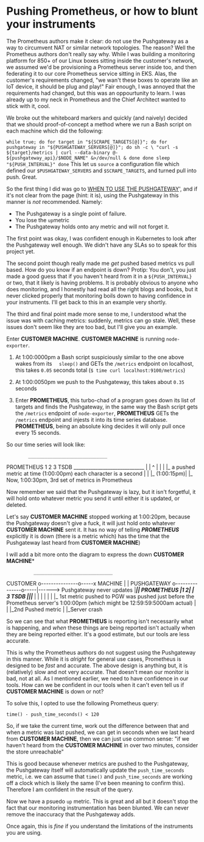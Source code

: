 # Pushing Prometheus, or how to blunt your instruments

The Prometheus authors make it clear: do not use the Pushgateway as a
way to circumvent NAT or similar network topologies. The reason?
Well the Prometheus authors don't really say why. While I was building
a monitoring platform for 850+ of our Linux boxes sitting inside the
customer's network, we assumed we'd be provisioning a Prometheus server
inside too, and then federating it to our core Prometheus service sitting in
EKS. Alas, the customer's requirements changed, "we wan't these boxes to operate
like an IoT device, it should be plug and play!"
Fair enough, I was annoyed that the requirements had changed, but this was
an oppourtunity to learn. I was already up to my neck in Prometheus and
the Chief Architect wanted to stick with it, cool.

We broke out the whiteboard markers and quickly (and naively) decided that
we should proof-of-concept a method where we run a Bash script on each machine
which did the following:

`
while true; do
  for target in "${SCRAPE_TARGETS[@]}"; do
    for pushgateway in "${PUSHGATEWAY_SERVERS[@]}"; do
      sh -c \
      "curl -s ${target}/metrics | curl --data-binary @- ${pushgateway_api}/$NODE_NAME" &>/dev/null &
    done
  done
  sleep "${PUSH_INTERVAL}"
done
`
This let us `source` a configuration file which defined our
`$PUSHGATEWAY_SERVERS` and `$SCRAPE_TARGETS`, and turned pull into push. Great.

So the first thing I did was go to [WHEN TO USE THE
PUSHGATEWAY](https://prometheus.io/docs/practices/pushing/)', and if it's not
clear from the page (hint: it is), using the Pushgateway in this manner is *not*
recommended. Namely:

  * The Pushgateway is a single point of failure.
  * You lose the `up`metric
  * The Pushgateway holds onto any metric and will not forget it.
  
The first point was okay, I was confident enough in Kubernetes to look after
the Pushgateway well enough. We didn't have any SLAs so to speak for this
project yet.

The second point though really made me *get* pushed based metrics vs pull based.
How do you know if an endpoint is down? Protip: You don't, you just made a good
guess that if you haven't heard from it in a `${PUSH_INTERVAL}` or two, that it
likely
is having problems. It is probably obvious to anyone who does monitoring, and
I honestly had read all the right blogs and books, but it never clicked properly
that monitoring boils down to having confidence in your instruments.
I'll get back to this in an example very shortly.

The third and final point made more sense to me, I understood what the issue
was with caching metrics: suddenly, metrics can go stale.
Well, these issues don't seem like they are too bad, but I'll give you an example.

Enter **CUSTOMER MACHINE**. **CUSTOMER MACHINE** is running `node-exporter`.

1) At 1:00:0000pm a Bash script suspiciously similar to the one above wakes from its
`  sleep()` and GETs the `/metrics` endpoint on localhost, this takes `0.05`
   seconds total (`$ time curl localhost:9100/metrics`)

2) At 1:00:0050pm we push to the Pushgateway, this takes about `0.35` seconds

3) Enter **PROMETHEUS**, this turbo-chad of a program goes down its list of targets
   and finds the Pushgateway, in the same way the Bash script gets the `/metrics`
   endpoint
   of `node-exporter`, **PROMETHEUS** GETs the `/metrics` endpoint and injests it
   into its time series database. **PROMETHEUS**, being an absolute king decides
   it will only pull once every 15 seconds.

So our time series will look like:

            _____________________________

PROMETHEUS  1             2             3
TSDB        _____________________________
            |             |             ^
            |             |             |
            |_ a pushed metric at time (1:00:00pm)
               each character is a second
                          |             |
                          |_ (1:00:15pm)|
                                        |_ Now, 1:00:30pm, 3rd set of metrics in Prometheus

Now remember we said that the Pushgateway is lazy, but it isn't forgetful, it
will hold onto whatever metric you send it until either it is updated, or deleted.

Let's say **CUSTOMER MACHINE** stopped working at 1:00:20pm, because the Pushgateway doesn't
give a fuck, it will just hold onto whatever **CUSTOMER MACHINE** sent it. It
has no way of telling ***PROMETHEUS*** explicitly it is down (there is a metric which)
has the time that the Pushgateway last heard from **CUSTOMER MACHINE**)

I will add a bit more onto the diagram to express the down **CUSTOMER MACHINE***

              _____________________________

CUSTOMER     o---------------o-----x
MACHINE                            |
                                   |
PUSHGATEWAY  o---------------o-----|------> Pushgateway never updates
             |_______________|_____|_______
PROMETHEUS   |1             2|     |      3
TSDB         |_______________|_____|_______
             |               |     |
             |               |     |
             |_ 1st metric pushed to PGW was pushed just before the Prometheus
                server's 1:00:00pm (which might be 12:59:59:5000am actual)
                             |     |
                             |_2nd Pushed metric
                                   |
                                   |_Server crash

So we can see that what **PROMETHEUS** is reporting isn't necessarily what
is happening, and *when* these things are being reported isn't actually
when they are being reported either. It's a good estimate, but our tools are
less accurate.

This is why the Prometheus authors do not suggest using the Pushgateway in this
manner. While it is *alright* for general use cases, Prometheus is designed
to be *fast* and accurate. The above design is anything but, it is (relatively)
slow and not very accurate. That doesn't mean our monitor is bad, not at all.
As I mentioned earlier, we need to have confidence in our tools. How can we
be confident in our tools when it can't even tell us if **CUSTOMER MACHINE**
is down or not?

To solve this, I opted to use the following Prometheus query:

`time() - push_time_seconds() < 120`

So, if we take the current time, work out the difference between that and when
a metric was last pushed, we can get in seconds when we last heard from
**CUSTOMER MACHINE**, then we can just use common sense: "if we haven't heard
from the **CUSTOMER MACHINE** in over two minutes, consider the store unreachable"

This is good because whenever metrics are pushed to the Pushgateway, the
Pushgateway itself will automatically update the `push_time_seconds` metric,
i.e. we can assume that `time()` and `push_time_seconds` are working off
a clock which is likely the same (I've been meaning to confirm this).
Therefore I am confident in the result of the query.

Now we have a psuedo `up` metric. This is great and all but it doesn't
stop the fact that our monitoring instrumentation has been blunted.
We can never remove the inaccuracy that the Pushgateway adds.

Once again, this is *fine* if you understand the limitations of the
instruments you are using.
